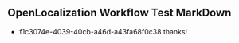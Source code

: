 ## OpenLocalization Workflow Test MarkDown
* f1c3074e-4039-40cb-a46d-a43fa68f0c38 thanks!

<!--HONumber=Aug16_HO3-->


